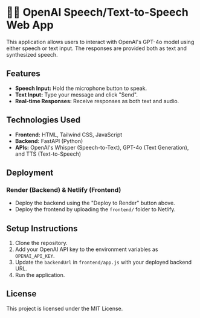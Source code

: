 # 🎤📝 OpenAI Speech/Text-to-Speech Web App

This application allows users to interact with OpenAI's GPT-4o model using either speech or text input. The responses are provided both as text and synthesized speech.

## Features

- **Speech Input:** Hold the microphone button to speak.
- **Text Input:** Type your message and click "Send".
- **Real-time Responses:** Receive responses as both text and audio.

## Technologies Used

- **Frontend:** HTML, Tailwind CSS, JavaScript
- **Backend:** FastAPI (Python)
- **APIs:** OpenAI's Whisper (Speech-to-Text), GPT-4o (Text Generation), and TTS (Text-to-Speech)

## Deployment

### Render (Backend) & Netlify (Frontend)

- Deploy the backend using the "Deploy to Render" button above.
- Deploy the frontend by uploading the `frontend/` folder to Netlify.

## Setup Instructions

1. Clone the repository.
2. Add your OpenAI API key to the environment variables as `OPENAI_API_KEY`.
3. Update the `backendUrl` in `frontend/app.js` with your deployed backend URL.
4. Run the application.

## License

This project is licensed under the MIT License.
